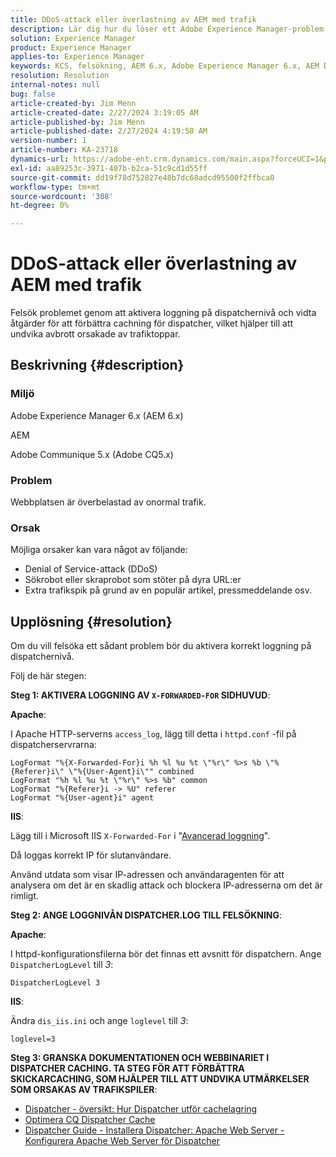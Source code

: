 ```yaml
---
title: DDoS-attack eller överlastning av AEM med trafik
description: Lär dig hur du löser ett Adobe Experience Manager-problem där sajten överbelastas av onormal trafik.
solution: Experience Manager
product: Experience Manager
applies-to: Experience Manager
keywords: KCS, felsökning, AEM 6.x, Adobe Experience Manager 6.x, AEM Dispatcher, CQ5.x, Adobe Communique 5.x, Adobe CQ5.x, DDoS-attack, Denial of Service, bot, överbelastning, trafik
resolution: Resolution
internal-notes: null
bug: false
article-created-by: Jim Menn
article-created-date: 2/27/2024 3:19:05 AM
article-published-by: Jim Menn
article-published-date: 2/27/2024 4:19:50 AM
version-number: 1
article-number: KA-23718
dynamics-url: https://adobe-ent.crm.dynamics.com/main.aspx?forceUCI=1&pagetype=entityrecord&etn=knowledgearticle&id=68d651f5-1ed5-ee11-9079-6045bd006268
exl-id: aa89253c-3971-407b-b2ca-51c9cd1d55ff
source-git-commit: dd19f78d752827e48b7dc68adcd95500f2ffbca0
workflow-type: tm+mt
source-wordcount: '308'
ht-degree: 0%

---
```


# DDoS-attack eller överlastning av AEM med trafik


Felsök problemet genom att aktivera loggning på dispatchernivå och vidta åtgärder för att förbättra cachning för dispatcher, vilket hjälper till att undvika avbrott orsakade av trafiktoppar.

## Beskrivning {#description}


### Miljö

Adobe Experience Manager 6.x (AEM 6.x)

AEM

Adobe Communique 5.x (Adobe CQ5.x)

### Problem

Webbplatsen är överbelastad av onormal trafik.

### Orsak

Möjliga orsaker kan vara något av följande:

- Denial of Service-attack (DDoS)
- Sökrobot eller skraprobot som stöter på dyra URL:er
- Extra trafikspik på grund av en populär artikel, pressmeddelande osv.



## Upplösning {#resolution}


Om du vill felsöka ett sådant problem bör du aktivera korrekt loggning på dispatchernivå.

Följ de här stegen:

<b>Steg 1: AKTIVERA LOGGNING AV `X-FORWARDED-FOR` SIDHUVUD</b>:

<b>Apache</b>:

I Apache HTTP-serverns `access_log`, lägg till detta i `httpd.conf` -fil på dispatcherservrarna:


```
LogFormat "%{X-Forwarded-For}i %h %l %u %t \"%r\" %>s %b \"%{Referer}i\" \"%{User-Agent}i\"" combined
LogFormat "%h %l %u %t \"%r\" %>s %b" common
LogFormat "%{Referer}i -> %U" referer
LogFormat "%{User-agent}i" agent
```


<b>IIS</b>:

Lägg till i Microsoft IIS `X-Forwarded-For` i &quot;[Avancerad loggning](https://learn.microsoft.com/en-us/iis/get-started/whats-new-in-iis-85/enhanced-logging-for-iis85)&quot;.

Då loggas korrekt IP för slutanvändare.

Använd utdata som visar IP-adressen och användaragenten för att analysera om det är en skadlig attack och blockera IP-adresserna om det är rimligt.

<b>Steg 2: ANGE LOGGNIVÅN DISPATCHER.LOG TILL FELSÖKNING</b>:

<b>Apache</b>:

I httpd-konfigurationsfilerna bör det finnas ett avsnitt för dispatchern. Ange `DispatcherLogLevel` till *3*:

`DispatcherLogLevel 3`

<b>IIS</b>:

Ändra `dis_iis.ini` och ange `loglevel` till *3*:

`loglevel=3`

<b>Steg 3: GRANSKA DOKUMENTATIONEN OCH WEBBINARIET I DISPATCHER CACHING. TA STEG FÖR ATT FÖRBÄTTRA SKICKARCACHING, SOM HJÄLPER TILL ATT UNDVIKA UTMÄRKELSER SOM ORSAKAS AV TRAFIKSPILER</b>:

- [Dispatcher - översikt: Hur Dispatcher utför cachelagring](https://experienceleague.adobe.com/docs/experience-manager-dispatcher/using/dispatcher.html#how-dispatcher-performs-caching)
- [Optimera CQ Dispatcher Cache](https://github.com/cqsupport/webinar-dispatchercache)
- [Dispatcher Guide - Installera Dispatcher: Apache Web Server - Konfigurera Apache Web Server för Dispatcher](https://experienceleague.adobe.com/docs/experience-manager-dispatcher/using/getting-started/dispatcher-install.html#apache-web-server-configure-apache-web-server-for-dispatcher)

